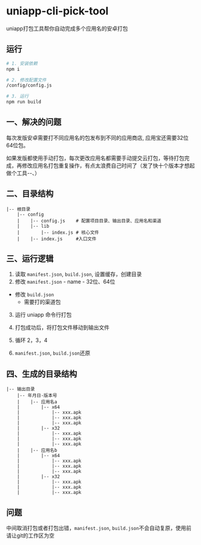# uniapp-cli-pick-tool
uniapp打包工具帮你自动完成多个应用名的安卓打包


## 运行

```sh
# 1. 安装依赖
npm i

# 2. 修改配置文件
/config/config.js

# 3. 运行
npm run build
```


## 一、解决的问题
每次发版安卓需要打不同应用名的包发布到不同的应用商店, 应用宝还需要32位64位包。

如果发版都使用手动打包，每次更改应用名都需要手动提交云打包，等待打包完成，再修改应用名打包重复操作，有点太浪费自己时间了（发了快十个版本才想起做个工具--、）


## 二、目录结构

```
|-- 根目录
    |-- config
    |    |-- config.js    # 配置项目目录、输出目录、应用名和渠道
    |    |-- lib
    |        |-- index.js # 核心文件
    |    |-- index.js     #入口文件
```


## 三、运行逻辑

1. 读取 `manifest.json`, `build.json`, 设置缓存，创建目录
2. 修改 `manifest.json`
        - name
        - 32位、64位

- 修改 `build.json`
    - 需要打的渠道包

3. 运行 uniapp 命令行打包

4. 打包成功后，将打包文件移动到输出文件

5. 循环 2，3，4

6. `manifest.json`, `build.json`还原

## 四、生成的目录结构

```
|-- 输出目录
    |-- 年月日-版本号
    |    |-- 应用名a
    |        |-- x64
    |            |-- xxx.apk
    |            |-- xxx.apk
    |            |-- xxx.apk
    |        |-- x32
    |            |-- xxx.apk
    |            |-- xxx.apk
    |            |-- xxx.apk
    |    |-- 应用名b
    |        |-- x64
    |            |-- xxx.apk
    |            |-- xxx.apk
    |            |-- xxx.apk
    |        |-- x32
    |            |-- xxx.apk
    |            |-- xxx.apk
    |            |-- xxx.apk
```



## 问题
中间取消打包或者打包出错，`manifest.json`, `build.json`不会自动复原，使用前请让git的工作区为空
